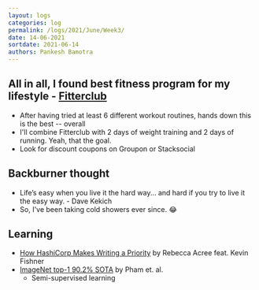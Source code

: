 ```yaml
---
layout: logs
categories: log
permalink: /logs/2021/June/Week3/
date: 14-06-2021
sortdate: 2021-06-14
authors: Pankesh Bamotra
---
```


## All in all, I found best fitness program for my lifestyle - [Fitterclub](https://www.fitterclub.com/)
- After having tried at least 6 different workout routines, hands down this is the best -- overall
- I'll combine Fitterclub with 2 days of weight training and 2 days of running. Yeah, that the goal.
- Look for discount coupons on Groupon or Stacksocial

## Backburner thought
- Life’s easy when you live it the hard way... and hard if you try to live it the easy way. - Dave Kekich
- So, I've been taking cold showers ever since. 😂

## Learning
- [How HashiCorp Makes Writing a Priority](https://slab.com/blog/how-hashicorp-makes-writing-a-priority/) by Rebecca Acree feat. Kevin Fishner
- [ImageNet top-1 90.2% SOTA](https://arxiv.org/abs/2003.10580) by Pham et. al.
    - Semi-supervised learning


